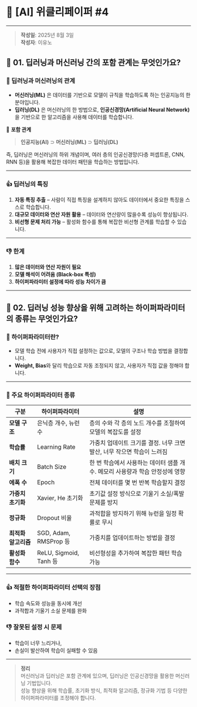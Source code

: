 # 📘 [AI] 위클리페이퍼 #4  
---
> **작성일**: 2025년 8월 3일  
> **작성자**: 이유노  

## 🔹 01. 딥러닝과 머신러닝 간의 포함 관계는 무엇인가요?  

### 📌 딥러닝과 머신러닝의 관계  
- **머신러닝(ML)** 은 데이터를 기반으로 모델이 규칙을 학습하도록 하는 인공지능의 한 분야입니다.  
- **딥러닝(DL)** 은 머신러닝의 한 방법으로, **인공신경망(Artificial Neural Network)** 을 기반으로 한 알고리즘을 사용해 데이터를 학습합니다.  

📌 **포함 관계**  
> **인공지능(AI)** ⊃ **머신러닝(ML)** ⊃ **딥러닝(DL)**  

즉, 딥러닝은 머신러닝의 하위 개념이며, 여러 층의 인공신경망(다층 퍼셉트론, CNN, RNN 등)을 활용해 복잡한 데이터 패턴을 학습하는 방법입니다.  

---

### :thumbsup: 딥러닝의 특징  
1. **자동 특징 추출** – 사람이 직접 특징을 설계하지 않아도 데이터에서 중요한 특징을 스스로 학습합니다.  
2. **대규모 데이터와 연산 자원 활용** – 데이터와 연산량이 많을수록 성능이 향상됩니다.  
3. **비선형 문제 처리 가능** – 활성화 함수를 통해 복잡한 비선형 관계를 학습할 수 있습니다.  

---

### :thumbsdown: 한계  
1. **많은 데이터와 연산 자원이 필요**  
2. **모델 해석이 어려움 (Black-box 특성)**  
3. **하이퍼파라미터 설정에 따라 성능 차이가 큼**  

---

## 🔹 02. 딥러닝 성능 향상을 위해 고려하는 하이퍼파라미터의 종류는 무엇인가요?  

### 📌 하이퍼파라미터란?  
- 모델 학습 전에 사용자가 직접 설정하는 값으로, 모델의 구조나 학습 방법을 결정합니다.  
- **Weight, Bias**와 달리 학습으로 자동 조정되지 않고, 사용자가 직접 값을 정해야 합니다.  

---

### 📌 주요 하이퍼파라미터 종류  

| 구분 | 하이퍼파라미터 | 설명 |
|------|---------------|------|
| **모델 구조** | 은닉층 개수, 뉴런 수 | 층의 수와 각 층의 노드 개수를 조절하여 모델의 복잡도를 설정 |
| **학습률** | Learning Rate | 가중치 업데이트 크기를 결정. 너무 크면 발산, 너무 작으면 학습이 느려짐 |
| **배치 크기** | Batch Size | 한 번 학습에서 사용하는 데이터 샘플 개수. 메모리 사용량과 학습 안정성에 영향 |
| **에폭 수** | Epoch | 전체 데이터를 몇 번 반복 학습할지 결정 |
| **가중치 초기화** | Xavier, He 초기화 | 초기값 설정 방식으로 기울기 소실/폭발 문제를 방지 |
| **정규화** | Dropout 비율 | 과적합을 방지하기 위해 뉴런을 일정 확률로 무시 |
| **최적화 알고리즘** | SGD, Adam, RMSProp 등 | 가중치를 업데이트하는 방법을 결정 |
| **활성화 함수** | ReLU, Sigmoid, Tanh 등 | 비선형성을 추가하여 복잡한 패턴 학습 가능 |

---

### :thumbsup: 적절한 하이퍼파라미터 선택의 장점  
- 학습 속도와 성능을 동시에 개선  
- 과적합과 기울기 소실 문제를 완화  

### :thumbsdown: 잘못된 설정 시 문제  
- 학습이 너무 느리거나,  
- 손실이 발산하여 학습이 실패할 수 있음  

---

> **정리**  
> 머신러닝과 딥러닝은 포함 관계에 있으며, 딥러닝은 인공신경망을 활용한 머신러닝 기법입니다.  
> 성능 향상을 위해 학습률, 초기화 방식, 최적화 알고리즘, 정규화 기법 등 다양한 하이퍼파라미터를 조정해야 합니다.
